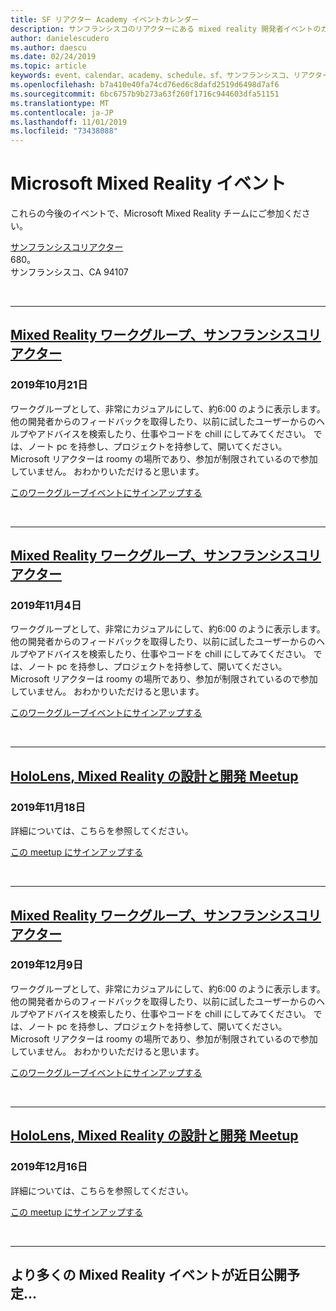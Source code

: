 ```yaml
---
title: SF リアクター Academy イベントカレンダー
description: サンフランシスコのリアクターにある mixed reality 開発者イベントのカレンダー。
author: danielescudero
ms.author: daescu
ms.date: 02/24/2019
ms.topic: article
keywords: event、calendar、academy、schedule、sf、サンフランシスコ、リアクター
ms.openlocfilehash: b7a410e40fa74cd76ed6c8dafd2519d6498d7af6
ms.sourcegitcommit: 6bc6757b9b273a63f260f1716c944603dfa51151
ms.translationtype: MT
ms.contentlocale: ja-JP
ms.lasthandoff: 11/01/2019
ms.locfileid: "73438088"
---
```

# <a name="microsoft-mixed-reality-events"></a>Microsoft Mixed Reality イベント

これらの今後のイベントで、Microsoft Mixed Reality チームにご参加ください。

[サンフランシスコリアクター](https://developer.microsoft.com/reactor/#ReactorSF)<br>
680。<br>
サンフランシスコ、CA 94107

<br>

---

## <a name="mixed-reality-workgroup-san-francisco-reactorhttpsemea01safelinksprotectionoutlookcomurlhttps3a2f2fwwwmeetupcom2fhololens-mr2fdata027c017cdaescu40microsoftcom7ca8ddee063b7949a9992308d6903e62b07c72f988bf86f141af91ab2d7cd011db477c17c07c636854994961124360sdataymnaaiwvxij700mo9gj2boz4w82bgkdjdhijhytfczcfu3dreserved0"></a>[Mixed Reality ワークグループ、サンフランシスコリアクター](https://emea01.safelinks.protection.outlook.com/?url=https%3A%2F%2Fwww.meetup.com%2Fhololens-mr%2F&data=02%7C01%7Cdaescu%40microsoft.com%7Ca8ddee063b7949a9992308d6903e62b0%7C72f988bf86f141af91ab2d7cd011db47%7C1%7C0%7C636854994961124360&sdata=YmnAAiWVxIJ700mO9gj%2BOz4W8%2BgKDjDhiJhYtfCzCFU%3D&reserved=0)
### <a name="october-21-2019"></a>2019年10月21日

ワークグループとして、非常にカジュアルにして、約6:00 のように表示します。 他の開発者からのフィードバックを取得したり、以前に試したユーザーからのヘルプやアドバイスを検索したり、仕事やコードを chill にしてみてください。 では、ノート pc を持参し、プロジェクトを持参して、開いてください。 Microsoft リアクターは roomy の場所であり、参加が制限されているので参加していません。 おわかりいただけると思います。

[このワークグループイベントにサインアップする](https://emea01.safelinks.protection.outlook.com/?url=https%3A%2F%2Fwww.meetup.com%2Fhololens-mr%2F&data=02%7C01%7Cdaescu%40microsoft.com%7Ca8ddee063b7949a9992308d6903e62b0%7C72f988bf86f141af91ab2d7cd011db47%7C1%7C0%7C636854994961124360&sdata=YmnAAiWVxIJ700mO9gj%2BOz4W8%2BgKDjDhiJhYtfCzCFU%3D&reserved=0)

<br>

---

## <a name="mixed-reality-workgroup-san-francisco-reactorhttpsemea01safelinksprotectionoutlookcomurlhttps3a2f2fwwwmeetupcom2fhololens-mr2fdata027c017cdaescu40microsoftcom7ca8ddee063b7949a9992308d6903e62b07c72f988bf86f141af91ab2d7cd011db477c17c07c636854994961124360sdataymnaaiwvxij700mo9gj2boz4w82bgkdjdhijhytfczcfu3dreserved0"></a>[Mixed Reality ワークグループ、サンフランシスコリアクター](https://emea01.safelinks.protection.outlook.com/?url=https%3A%2F%2Fwww.meetup.com%2Fhololens-mr%2F&data=02%7C01%7Cdaescu%40microsoft.com%7Ca8ddee063b7949a9992308d6903e62b0%7C72f988bf86f141af91ab2d7cd011db47%7C1%7C0%7C636854994961124360&sdata=YmnAAiWVxIJ700mO9gj%2BOz4W8%2BgKDjDhiJhYtfCzCFU%3D&reserved=0)
### <a name="november-4-2019"></a>2019年11月4日

ワークグループとして、非常にカジュアルにして、約6:00 のように表示します。 他の開発者からのフィードバックを取得したり、以前に試したユーザーからのヘルプやアドバイスを検索したり、仕事やコードを chill にしてみてください。 では、ノート pc を持参し、プロジェクトを持参して、開いてください。 Microsoft リアクターは roomy の場所であり、参加が制限されているので参加していません。 おわかりいただけると思います。

[このワークグループイベントにサインアップする](https://emea01.safelinks.protection.outlook.com/?url=https%3A%2F%2Fwww.meetup.com%2Fhololens-mr%2F&data=02%7C01%7Cdaescu%40microsoft.com%7Ca8ddee063b7949a9992308d6903e62b0%7C72f988bf86f141af91ab2d7cd011db47%7C1%7C0%7C636854994961124360&sdata=YmnAAiWVxIJ700mO9gj%2BOz4W8%2BgKDjDhiJhYtfCzCFU%3D&reserved=0)

<br>

---

## <a name="hololens-mixed-reality-design-and-development-meetuphttpswwwmeetupcomhololens-mr"></a>[HoloLens, Mixed Reality の設計と開発 Meetup](https://www.meetup.com/hololens-mr/)
### <a name="november-18-2019"></a>2019年11月18日

詳細については、こちらを参照してください。

[この meetup にサインアップする](https://www.meetup.com/hololens-mr/)

<br>

---

## <a name="mixed-reality-workgroup-san-francisco-reactorhttpsemea01safelinksprotectionoutlookcomurlhttps3a2f2fwwwmeetupcom2fhololens-mr2fdata027c017cdaescu40microsoftcom7ca8ddee063b7949a9992308d6903e62b07c72f988bf86f141af91ab2d7cd011db477c17c07c636854994961124360sdataymnaaiwvxij700mo9gj2boz4w82bgkdjdhijhytfczcfu3dreserved0"></a>[Mixed Reality ワークグループ、サンフランシスコリアクター](https://emea01.safelinks.protection.outlook.com/?url=https%3A%2F%2Fwww.meetup.com%2Fhololens-mr%2F&data=02%7C01%7Cdaescu%40microsoft.com%7Ca8ddee063b7949a9992308d6903e62b0%7C72f988bf86f141af91ab2d7cd011db47%7C1%7C0%7C636854994961124360&sdata=YmnAAiWVxIJ700mO9gj%2BOz4W8%2BgKDjDhiJhYtfCzCFU%3D&reserved=0)
### <a name="december-9-2019"></a>2019年12月9日

ワークグループとして、非常にカジュアルにして、約6:00 のように表示します。 他の開発者からのフィードバックを取得したり、以前に試したユーザーからのヘルプやアドバイスを検索したり、仕事やコードを chill にしてみてください。 では、ノート pc を持参し、プロジェクトを持参して、開いてください。 Microsoft リアクターは roomy の場所であり、参加が制限されているので参加していません。 おわかりいただけると思います。

[このワークグループイベントにサインアップする](https://emea01.safelinks.protection.outlook.com/?url=https%3A%2F%2Fwww.meetup.com%2Fhololens-mr%2F&data=02%7C01%7Cdaescu%40microsoft.com%7Ca8ddee063b7949a9992308d6903e62b0%7C72f988bf86f141af91ab2d7cd011db47%7C1%7C0%7C636854994961124360&sdata=YmnAAiWVxIJ700mO9gj%2BOz4W8%2BgKDjDhiJhYtfCzCFU%3D&reserved=0)

<br>

---

## <a name="hololens-mixed-reality-design-and-development-meetuphttpswwwmeetupcomhololens-mr"></a>[HoloLens, Mixed Reality の設計と開発 Meetup](https://www.meetup.com/hololens-mr/)
### <a name="december-16-2019"></a>2019年12月16日

詳細については、こちらを参照してください。

[この meetup にサインアップする](https://www.meetup.com/hololens-mr/)

<br>

---

## <a name="more-mixed-reality-events-coming-soon"></a>より多くの Mixed Reality イベントが近日公開予定...